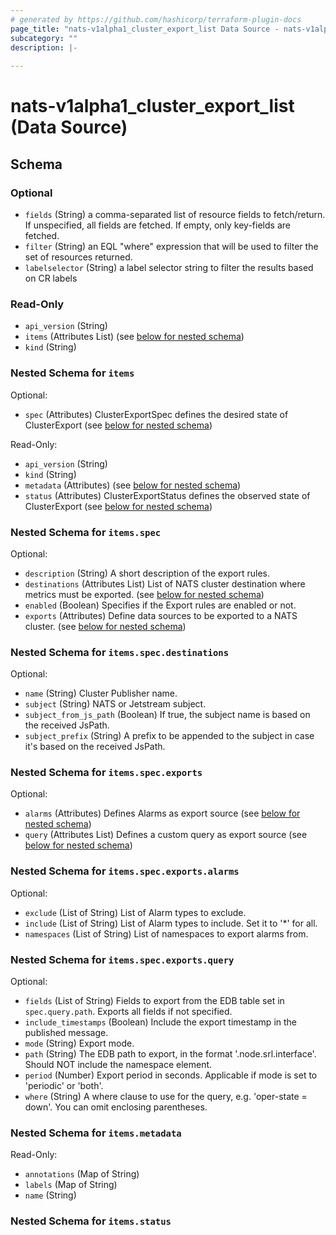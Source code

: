 ```yaml
---
# generated by https://github.com/hashicorp/terraform-plugin-docs
page_title: "nats-v1alpha1_cluster_export_list Data Source - nats-v1alpha1"
subcategory: ""
description: |-
  
---
```


# nats-v1alpha1_cluster_export_list (Data Source)





<!-- schema generated by tfplugindocs -->
## Schema

### Optional

- `fields` (String) a comma-separated list of resource fields to fetch/return.  If unspecified, all fields are fetched.  If empty, only key-fields are fetched.
- `filter` (String) an EQL "where" expression that will be used to filter the set of resources returned.
- `labelselector` (String) a label selector string to filter the results based on CR labels

### Read-Only

- `api_version` (String)
- `items` (Attributes List) (see [below for nested schema](#nestedatt--items))
- `kind` (String)

<a id="nestedatt--items"></a>
### Nested Schema for `items`

Optional:

- `spec` (Attributes) ClusterExportSpec defines the desired state of ClusterExport (see [below for nested schema](#nestedatt--items--spec))

Read-Only:

- `api_version` (String)
- `kind` (String)
- `metadata` (Attributes) (see [below for nested schema](#nestedatt--items--metadata))
- `status` (Attributes) ClusterExportStatus defines the observed state of ClusterExport (see [below for nested schema](#nestedatt--items--status))

<a id="nestedatt--items--spec"></a>
### Nested Schema for `items.spec`

Optional:

- `description` (String) A short description of the export rules.
- `destinations` (Attributes List) List of NATS cluster destination where metrics must be exported. (see [below for nested schema](#nestedatt--items--spec--destinations))
- `enabled` (Boolean) Specifies if the Export rules are enabled or not.
- `exports` (Attributes) Define data sources to be exported to a NATS cluster. (see [below for nested schema](#nestedatt--items--spec--exports))

<a id="nestedatt--items--spec--destinations"></a>
### Nested Schema for `items.spec.destinations`

Optional:

- `name` (String) Cluster Publisher name.
- `subject` (String) NATS or Jetstream subject.
- `subject_from_js_path` (Boolean) If true, the subject name is based on the received JsPath.
- `subject_prefix` (String) A prefix to be appended to the subject in case it's based on the received JsPath.


<a id="nestedatt--items--spec--exports"></a>
### Nested Schema for `items.spec.exports`

Optional:

- `alarms` (Attributes) Defines Alarms as export source (see [below for nested schema](#nestedatt--items--spec--exports--alarms))
- `query` (Attributes List) Defines a custom query as export source (see [below for nested schema](#nestedatt--items--spec--exports--query))

<a id="nestedatt--items--spec--exports--alarms"></a>
### Nested Schema for `items.spec.exports.alarms`

Optional:

- `exclude` (List of String) List of Alarm types to exclude.
- `include` (List of String) List of Alarm types to include. Set it to '*' for all.
- `namespaces` (List of String) List of namespaces to export alarms from.


<a id="nestedatt--items--spec--exports--query"></a>
### Nested Schema for `items.spec.exports.query`

Optional:

- `fields` (List of String) Fields to export from the EDB table set in `spec.query.path`.
Exports all fields if not specified.
- `include_timestamps` (Boolean) Include the export timestamp in the published message.
- `mode` (String) Export mode.
- `path` (String) The EDB path to export, in the format '.node.srl.interface'.
Should NOT include the namespace element.
- `period` (Number) Export period in seconds. Applicable if mode is set to 'periodic' or 'both'.
- `where` (String) A where clause to use for the query, e.g. 'oper-state = down'. You can omit enclosing parentheses.




<a id="nestedatt--items--metadata"></a>
### Nested Schema for `items.metadata`

Read-Only:

- `annotations` (Map of String)
- `labels` (Map of String)
- `name` (String)


<a id="nestedatt--items--status"></a>
### Nested Schema for `items.status`
